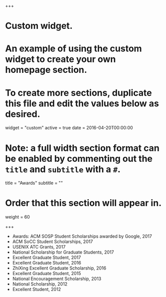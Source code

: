 +++
# Custom widget.
# An example of using the custom widget to create your own homepage section.
# To create more sections, duplicate this file and edit the values below as desired.
widget = "custom"
active = true
date = 2016-04-20T00:00:00

# Note: a full width section format can be enabled by commenting out the `title` and `subtitle` with a `#`.
title = "Awards"
subtitle = ""

# Order that this section will appear in.
weight = 60

+++
- Awards:  ACM SOSP Student Scholarships awarded by Google, 2017
- ACM SoCC Student Scholarships, 2017
- USENIX ATC Grants, 2017
- National Scholarship for Graduate Students, 2017
- Excellent Graduate Student, 2017 
- Excellent Graduate Student, 2016
- ZhiXing Excellent Graduate Scholarship, 2016
- Excellent Graduate Student, 2015
- National Encouragement Scholarship, 2013
- National Scholarship, 2012
- Excellent Student, 2012
